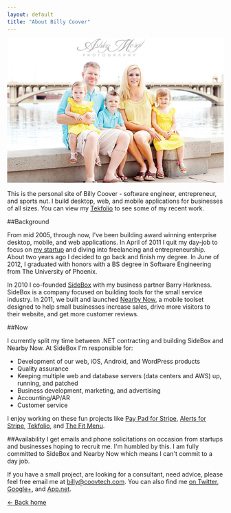 ```yaml
---
layout: default
title: "About Billy Coover"
---
```


![Billy Coov and one of his three humans](/img/billy.png)

This is the personal site of Billy Coover - software engineer, entrepreneur, and sports nut. I build desktop, web, and mobile applications for businesses of all sizes. You can view my [Tekfolio](http://www.tekfolio.me/billy) to see some of my recent work.

##Background

From mid 2005, through now, I've been building award winning enterprise desktop, mobile, and web applications. In April of 2011 I quit my day-job to focus on [my startup](http://www.sidebox.com) and diving into freelancing and entrepreneurship. About two years ago I decided to go back and finish my degree. In June of 2012, I graduated with honors with a BS degree in Software Engineering from The University of Phoenix.

In 2010 I co-founded <a href="http://www.sidebox.com">SideBox</a> with my business partner Barry Harkness. SideBox is a company focused on building tools for the small service industry. In 2011, we built and launched <a href="http://servicepros.nreabynow.co">Nearby Now</a>, a mobile toolset designed to help small businesses increase sales, drive more visitors to their website, and get more customer reviews.

##Now 

I currently split my time between .NET contracting and building SideBox and Nearby Now. At SideBox I'm responsible for:  

- Development of our web, iOS, Android, and WordPress products  
- Quality assurance  
- Keeping multiple web and database servers (data centers and AWS) up, running, and patched  
- Business development, marketing, and advertising  
- Accounting/AP/AR  
- Customer service  

I enjoy working on these fun projects like [Pay Pad for Stripe](https://www.pay-pad.com), [Alerts for Stripe](https://www.pay-pad.com/alerts), [Tekfolio](http://www.tekfolio.me), and [The Fit Menu](http://www.thefitmenu.com).

##Availability
I get emails and phone solicitations on occasion from startups and businesses hoping to recruit me. I'm humbled by this. I am fully committed to SideBox and Nearby Now which means I can't commit to a day job.

If you have a small project, are looking for a consultant, need advice, please feel free email me at [billy@coovtech.com](mailto:billy@coovtech.com). You can also find me [on Twitter](http://twitter.com/billycoover), [Google+](https://plus.google.com/110690218781759841805), and [App.net](https://alpha.app.net/billycoover).

[← Back home](http://coovtech.com)
